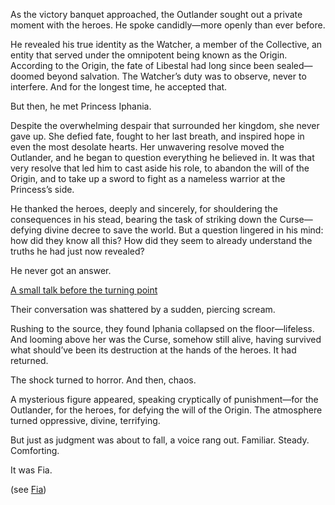 <!-- title: A Price for Defying Fate -->
<!-- relationship: It's Complicated -->

As the victory banquet approached, the Outlander sought out a private moment with the heroes. He spoke candidly—more openly than ever before.

He revealed his true identity as the Watcher, a member of the Collective, an entity that served under the omnipotent being known as the Origin. According to the Origin, the fate of Libestal had long since been sealed—doomed beyond salvation. The Watcher’s duty was to observe, never to interfere. And for the longest time, he accepted that.

But then, he met Princess Iphania.

Despite the overwhelming despair that surrounded her kingdom, she never gave up. She defied fate, fought to her last breath, and inspired hope in even the most desolate hearts. Her unwavering resolve moved the Outlander, and he began to question everything he believed in. It was that very resolve that led him to cast aside his role, to abandon the will of the Origin, and to take up a sword to fight as a nameless warrior at the Princess’s side.

He thanked the heroes, deeply and sincerely, for shouldering the consequences in his stead, bearing the task of striking down the Curse—defying divine decree to save the world. But a question lingered in his mind: how did they know all this? How did they seem to already understand the truths he had just now revealed?

He never got an answer.

[A small talk before the turning point](#embed:https://www.youtube.com/live/b-jTHH6GK5w?t=6695)

Their conversation was shattered by a sudden, piercing scream.

Rushing to the source, they found Iphania collapsed on the floor—lifeless. And looming above her was the Curse, somehow still alive, having survived what should’ve been its destruction at the hands of the heroes. It had returned.

The shock turned to horror. And then, chaos.

A mysterious figure appeared, speaking cryptically of punishment—for the Outlander, for the heroes, for defying the will of the Origin. The atmosphere turned oppressive, divine, terrifying.

But just as judgment was about to fall, a voice rang out. Familiar. Steady. Comforting.

It was Fia.

(see [Fia](#node:fia))
